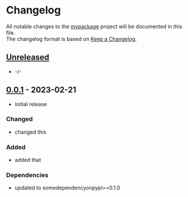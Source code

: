 # Changelog

All notable changes to the [mypackage] project will be documented in this file.<br>
The changelog format is based on [Keep a Changelog](https://keepachangelog.com/en/1.0.0/).

## [Unreleased]

* -/-


## [0.0.1] - 2023-02-21

* Initial release

### Changed

* changed this

### Added

* added that

### Dependencies

* updated to somedependencyonpypi>=0.1.0


<!-- Markdown link & img dfn's -->
[unreleased]: https://github.com/AuthorOne/mypackage/compare/v0.0.1...HEAD
[0.0.1]: https://github.com/AuthorOne/mypackage/releases/tag/v0.0.1
[mypackage]: https://github.com/AuthorOne/mypackage
